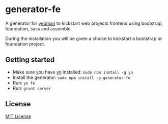 # generator-fe

A generator for [yeoman](https://github.com/yeoman/yo) to kickstart web projects frontend using bootstrap, foundation, sass and assemble.

During the installation you will be given a choice to kickstart a bootstrap or foundation project.

## Getting started

- Make sure you have [yo](https://github.com/yeoman/yo) installed: `sudo npm install -g yo`
- Install the generator: `sudo npm install -g generator-fe`
- Run: `yo fe`
- Run: `grunt server`

## License
[MIT License](http://en.wikipedia.org/wiki/MIT_License)

